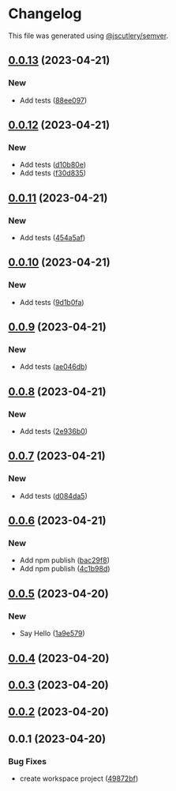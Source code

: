 # Changelog

This file was generated using [@jscutlery/semver](https://github.com/jscutlery/semver).

## [0.0.13](https://github.com/jerrywithaz/monorepo-nx/compare/v0.0.12...v0.0.13) (2023-04-21)


### New

* Add tests ([88ee097](https://github.com/jerrywithaz/monorepo-nx/commit/88ee097d2251c3b9d90f427d7dd1fd7fef259b17))

## [0.0.12](https://github.com/jerrywithaz/monorepo-nx/compare/v0.0.11...v0.0.12) (2023-04-21)


### New

* Add tests ([d10b80e](https://github.com/jerrywithaz/monorepo-nx/commit/d10b80ef700ba3996fead3abd3bf68605cf02af3))
* Add tests ([f30d835](https://github.com/jerrywithaz/monorepo-nx/commit/f30d8352437e41336d615b803146867f842fd1c5))

## [0.0.11](https://github.com/jerrywithaz/monorepo-nx/compare/v0.0.10...v0.0.11) (2023-04-21)


### New

* Add tests ([454a5af](https://github.com/jerrywithaz/monorepo-nx/commit/454a5af8e91f6830acdff5451dbbd1184c503b9e))

## [0.0.10](https://github.com/jerrywithaz/monorepo-nx/compare/v0.0.9...v0.0.10) (2023-04-21)


### New

* Add tests ([9d1b0fa](https://github.com/jerrywithaz/monorepo-nx/commit/9d1b0fa01399b1dc8554c36aa50254ae6245d0ab))

## [0.0.9](https://github.com/jerrywithaz/monorepo-nx/compare/v0.0.8...v0.0.9) (2023-04-21)


### New

* Add tests ([ae046db](https://github.com/jerrywithaz/monorepo-nx/commit/ae046db0bc965f1b0e0245a70f71e656a5e07d2a))

## [0.0.8](https://github.com/jerrywithaz/monorepo-nx/compare/v0.0.7...v0.0.8) (2023-04-21)


### New

* Add tests ([2e936b0](https://github.com/jerrywithaz/monorepo-nx/commit/2e936b0926556b288cee60129bfe5609025ea801))

## [0.0.7](https://github.com/jerrywithaz/monorepo-nx/compare/v0.0.6...v0.0.7) (2023-04-21)


### New

* Add tests ([d084da5](https://github.com/jerrywithaz/monorepo-nx/commit/d084da59cfc4aa25206b7c10126985196a9ef413))

## [0.0.6](https://github.com/jerrywithaz/monorepo-nx/compare/v0.0.5...v0.0.6) (2023-04-21)


### New

* Add npm publish ([bac29f8](https://github.com/jerrywithaz/monorepo-nx/commit/bac29f8570a31725d0a4ecc9e1727aba5412a16b))
* Add npm publish ([4c1b98d](https://github.com/jerrywithaz/monorepo-nx/commit/4c1b98dcec0aa570607c8ca89bec309fef78beda))

## [0.0.5](https://github.com/jerrywithaz/monorepo-nx/compare/v0.0.4...v0.0.5) (2023-04-20)


### New

* Say Hello ([1a9e579](https://github.com/jerrywithaz/monorepo-nx/commit/1a9e579a22564ecba06bb69172da2f693c85f3ce))

## [0.0.4](https://github.com/jerrywithaz/monorepo-nx/compare/v0.0.3...v0.0.4) (2023-04-20)

## [0.0.3](https://github.com/jerrywithaz/monorepo-nx/compare/v0.0.2...v0.0.3) (2023-04-20)

## [0.0.2](https://github.com/jerrywithaz/monorepo-nx/compare/v0.0.1...v0.0.2) (2023-04-20)

## 0.0.1 (2023-04-20)


### Bug Fixes

* create workspace project ([49872bf](https://github.com/jerrywithaz/monorepo-nx/commit/49872bf904e825f7eb7a1319c19bd14e9087ab3c))
